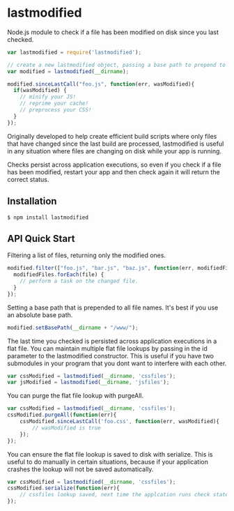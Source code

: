 lastmodified
========

Node.js module to check if a file has been modified on disk since you last checked.

```js
var lastmodified = require('lastmodified');

// create a new lastmodified object, passing a base path to prepend to filenames
var modified = lastmodified(__dirname);

modified.sinceLastCall("foo.js", function(err, wasModified){
  if(wasModified) {
    // minify your JS!
    // reprime your cache!
    // preprocess your CSS!
  }
});

```

Originally developed to help create efficient build scripts where only files that have changed since the last build are processed, lastmodified is useful in any situation where files are changing on disk while your app is running.

Checks persist across application executions, so even if you check if a file has been modified, restart your app and then check again it will return the correct status.

## Installation

	$ npm install lastmodified

## API Quick Start

Filtering a list of files, returning only the modified ones.

```js
modified.filter(["foo.js", "bar.js", "baz.js", function(err, modifiedFiles){
  modifiedFiles.forEach(file) { 
    // perform a task on the changed file.
  }
});

```

Setting a base path that is prepended to all file names. It's best if you use an absolute base path.

```js
modified.setBasePath(__dirname + "/www/");
```

The last time you checked is persisted across application executions in a flat file. You can maintain multiple flat file lookups by passing in the id parameter to the lastmodified constructor. This is useful if you have two submodules in your program that you dont want to interfere with each other.

```js
var cssModified = lastmodified(__dirname, 'cssfiles');
var jsModified = lastmodified(__dirname, 'jsfiles');
```

You can purge the flat file lookup with purgeAll.

```js
var cssModified = lastmodified(__dirname, 'cssfiles');
cssModified.purgeAll(function(err){
	cssModified.sinceLastCall('foo.css', function(err, wasModified){
		// wasModified is true
	});
});
```

You can ensure the flat file lookup is saved to disk with serialize. This is useful to do manually in certain situations, because if your application crashes the lookup will not be saved automatically.

```js
var cssModified = lastmodified(__dirname, 'cssfiles');
cssModified.serialize(function(err){
	// cssfiles lookup saved, next time the applcation runs check state will be restored to this point.
});
```